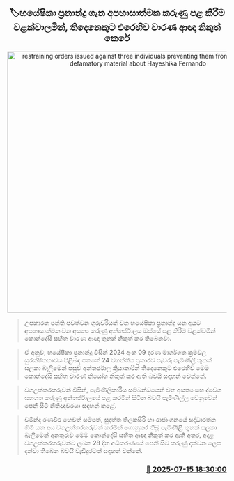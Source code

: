 <p align='center'><b><h2 align='center' title='restraining orders issued against three individuals preventing them from publishing defamatory material about Hayeshika Fernando'>🏷හයේෂිකා ප්‍රනාන්දු ගැන අපහාසාත්මක කරුණු පළ කිරීම වළක්වාලමින්, තිදෙනෙකුට එරෙහිව වාරණ ආඥා නිකුත් කෙරේ</h2></b></p>
<p align='center'><img src='https://helakuru.sgp1.cdn.digitaloceanspaces.com/esana/images/lib/court-2[1].jpg' width='600' alt='restraining orders issued against three individuals preventing them from publishing defamatory material about Hayeshika Fernando'></p>

> උපකාරක පන්ති පවත්වන ගුරුවරියක් වන හයේෂිකා ප්‍රනාන්දු යන අයට අපහාසාත්මක වන අසත්‍ය කරුණු අන්තර්ජාලය ඔස්සේ පළ කිරීම වළක්වමින් කොන්දේසි සහිත වාරණ ආඥා තුනක් නිකුත් කර තිබෙනවා.

> ඒ අනුව, හයේෂිකා ප්‍රනාන්දු විසින් 2024 අංක 09 දරණ මාර්ගගත ක්‍රමවල සුරක්ෂිතභාවය පිළිබඳ පනතේ 24 වගන්තිය ප්‍රකාරව පැවරූ පැමිණිලි තුනක් සලකා බැලීමෙන් පසුව අන්තර්ජාල ක්‍රියාකාරීන් තිදෙනෙකුට එරෙහිව මෙම කොන්දේසි සහිත වාරණ නියෝග නිකුත් කර ඇති බවයි සඳහන් වෙන්නේ.

> වගඋත්තරකරුවන් විසින්, පැමිණිලිකාරිය සම්බන්ධයෙන් වන අසත්‍ය සහ ද්වේශ සහගත කරුණු අන්තර්ජාලයේ පළ කරමින් සිටින බවයි පැමිණිල්ල වෙනුවෙන් පෙනී සිටි නීතීඥවරයා සඳහන් කළේ.

> චමින්ද රණවීර හෙවත් සම්පත්, සුදත්ත තිලකසිරි හා රාජාංගනයේ සද්ධාරත්න හිමි යන අය වගඋත්තරකරුවන් කරමින් ගොනුකර තිබූ පැමිණිළි තුනක් සලකා බැලීමෙන් අනතුරුව මෙම කොන්දේසි සහිත ආඥා නිකුත් කර ඇති අතර, අදාළ වගඋත්තරකරුවන්ට ලබන 28 දින අධිකරණයේ පෙනී සිට කරුණු දක්වන ලෙස දන්වා තිබෙන බවයි වැඩිදුරටත් සඳහන් වන්නේ.



<h3 align='right'><a href='https://www.helakuru.lk/esana/p/111883/'>📅 2025-07-15 18:30:00</a></h3>
